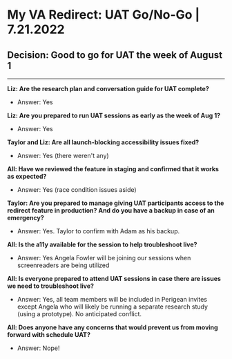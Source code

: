 # My VA Redirect: UAT Go/No-Go | 7.21.2022 

## Decision: Good to go for UAT the week of August 1

---

**Liz: Are the research plan and conversation guide for UAT complete?**
- Answer: Yes

**Liz: Are you prepared to run UAT sessions as early as the week of Aug 1?**
- Answer: Yes

**Taylor and Liz: Are all launch-blocking accessibility issues fixed?**
- Answer: Yes (there weren't any)

**All: Have we reviewed the feature in staging and confirmed that it works as expected?**
- Answer: Yes (race condition issues aside)

**Taylor: Are you prepared to manage giving UAT participants access to the redirect feature in production? And do you have a backup in case of an emergency?**
- Answer: Yes. Taylor to confirm with Adam as his backup.

**All: Is the a11y available for the session to help troubleshoot live?**
- Answer: Yes Angela Fowler will be joining our sessions when screenreaders are being utilized

**All: Is everyone prepared to attend UAT sessions in case there are issues we need to troubleshoot live?**
- Answer: Yes, all team members will be included in Perigean invites except Angela who will likely be running a separate research study (using a prototype). No anticipated conflict.

**All: Does anyone have any concerns that would prevent us from moving forward with schedule UAT?**
- Answer: Nope!
